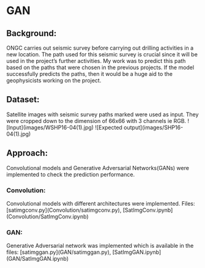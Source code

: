 # GAN
<h2>Background:</h2>
ONGC carries out seismic survey before carrying out drilling activities in a new location.
The path used for this seismic survey is crucial since it will be used in the project’s further
activities.
My work was to predict this path based on the paths that were chosen in the previous
projects. If the model successfully predicts the paths, then it would be a huge aid to the
geophysicists working on the project.
<h2>Dataset:</h2>
Satellite images with seismic survey paths marked were used as input. They were cropped down to the dimension of 66x66 with 3 channels ie RGB.
![Input](images/WSHP16-04(1).jpg)
![Expected output](images/SHP16-04(1).jpg)
<h2>Approach:</h2>
Convolutional models and Generative Adversarial Networks(GANs) were implemented to check the prediction performance.
<h3>Convolution:</h3>
Convolutional models with different architectures were implemented.
Files: [satimgconv.py](Convolution/satimgconv.py), [SatImgConv.ipynb](Convolution/SatImgConv.ipynb)
<h3>GAN:</h3>
Generative Adversarial network was implemented which is available in the files: [satimggan.py](GAN/satimggan.py), [SatImgGAN.ipynb](GAN/SatImgGAN.ipynb)
